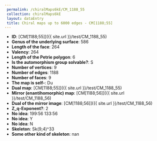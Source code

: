 ```yaml
--- 
 permalink: /chiralMaps6kE/CM_1188_55 
 collection: chiralMaps6kE
 layout: dataEntry
 title: Chiral maps up to 6000 edges - CM[1188;55]
---
```


- **ID**: [CM[1188;55]]({{ site.url }}/test/CM_1188_55)
- **Genus of the underlying surface**: 586
- **Length of the face**: 264
- **Valency**: 264
- **Length of the Petrie polygon**: 6
- **Is the automorphism group solvable?**: S
- **Number of vertices**: 9
- **Number of edges**: 1188
- **Number of faces**: 9
- **The map is self-**: Du
- **Dual map**: [CM[1188;55]]({{ site.url }}/test/CM_1188_55)
- **Mirror (enantihomorphic) map**: [CM[1188;56]]({{ site.url }}/test/CM_1188_56)
- **Dual of the mirror image**: [CM[1188;56]]({{ site.url }}/test/CM_1188_56)
- **Z_q-Exponent?**: 2
- **No idea**:  199:56 133:56
- **No idea**: Y
- **No idea**: N
- **Skeleton**: Sk(9;4)^33
- **Some other kind of skeleton**: nan
